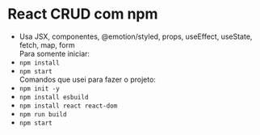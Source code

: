 # React CRUD com npm
- Usa JSX, componentes, @emotion/styled, props, useEffect, useState, fetch, map, form  
Para somente iniciar:
- ```npm install```
- ```npm start```  
Comandos que usei para fazer o projeto:
- ```npm init -y```
- ```npm install esbuild```
- ```npm install react react-dom```
- ```npm run build```
- ```npm start```

